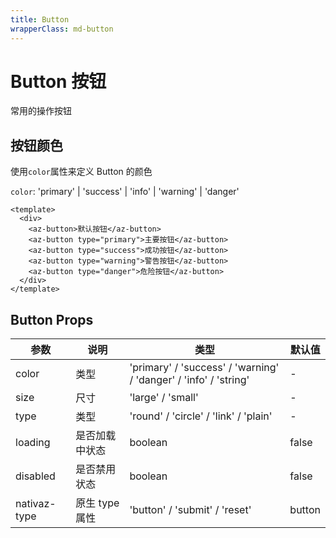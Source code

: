 ```yaml
---
title: Button
wrapperClass: md-button
---
```


# Button 按钮

常用的操作按钮

## 按钮颜色

使用`color`属性来定义 Button 的颜色

`color`: 'primary' | 'success' | 'info' | 'warning' | 'danger'

```vue demo slot#button <div>123</div>
<template>
  <div>
    <az-button>默认按钮</az-button>
    <az-button type="primary">主要按钮</az-button>
    <az-button type="success">成功按钮</az-button>
    <az-button type="warning">警告按钮</az-button>
    <az-button type="danger">危险按钮</az-button>
  </div>
</template>
```

## Button Props

| 参数        | 说明           | 类型                                                             | 默认值 |
| ----------- | -------------- | ---------------------------------------------------------------- | ------ |
| color       | 类型           | 'primary' / 'success' / 'warning' / 'danger' / 'info' / 'string' | -      |
| size        | 尺寸           | 'large' / 'small'                                                | -      |
| type        | 类型           | 'round' / 'circle' / 'link' / 'plain'                            | -      |
| loading     | 是否加载中状态 | boolean                                                          | false  |
| disabled    | 是否禁用状态   | boolean                                                          | false  |
| nativaz-type | 原生 type 属性 | 'button' / 'submit' / 'reset'                                    | button |
